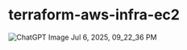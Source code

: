 # terraform-aws-infra-ec2

![ChatGPT Image Jul 6, 2025, 09_22_36 PM](https://github.com/user-attachments/assets/4494d6ae-2b58-4eda-81f0-b365a2313b60)
